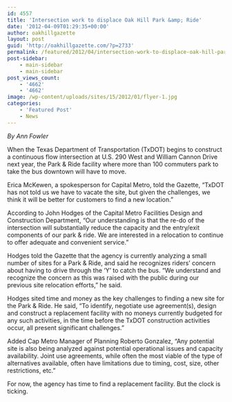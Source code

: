```yaml
---
id: 4557
title: 'Intersection work to displace Oak Hill Park &amp; Ride'
date: '2012-04-09T01:29:35+00:00'
author: oakhillgazette
layout: post
guid: 'http://oakhillgazette.com/?p=2733'
permalink: /featured/2012/04/intersection-work-to-displace-oak-hill-park-ride/
post-sidebar:
    - main-sidebar
    - main-sidebar
post_views_count:
    - '4662'
    - '4662'
image: /wp-content/uploads/sites/15/2012/01/flyer-1.jpg
categories:
    - 'Featured Post'
    - News
---
```


*By Ann Fowler*

When the Texas Department of Transportation (TxDOT) begins to construct a continuous flow intersection at U.S. 290 West and William Cannon Drive next year, the Park &amp; Ride facility where more than 100 commuters park to take the bus downtown will have to move.

Erica McKewen, a spokesperson for Capital Metro, told the Gazette, “TxDOT has not told us we have to vacate the site, but given the challenges, we think it will be better for customers to find a new location.”

According to John Hodges of the Capital Metro Facilities Design and Construction Department, “Our understanding is that the re-do of the intersection will substantially reduce the capacity and the entry/exit components of our park &amp; ride. We are interested in a relocation to continue to offer adequate and convenient service.”

Hodges told the Gazette that the agency is currently analyzing a small number of sites for a Park &amp; Ride, and said he recognizes riders’ concern about having to drive through the ‘Y’ to catch the bus. “We understand and recognize the concern as this was raised with the public during our previous site relocation efforts,” he said.

Hodges sited time and money as the key challenges to finding a new site for the Park &amp; Ride. He said, “To identify, negotiate use agreement(s), design and construct a replacement facility with no moneys currently budgeted for any such activities, in the time before the TxDOT construction activities occur, all present significant challenges.”

Added Cap Metro Manager of Planning Roberto Gonzalez, “Any potential site is also being analyzed against potential operational issues and capacity availability. Joint use agreements, while often the most viable of the type of alternatives available, often have limitations due to timing, cost, size, other restrictions, etc.”

For now, the agency has time to find a replacement facility. But the clock is ticking.